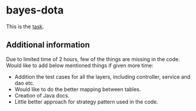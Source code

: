 bayes-dota
==========

This is the [task](TASK.md).

Additional information
----------------------

Due to limited time of 2 hours, few of the things are missing in the code. Would like to add below mentioned things if given more time:

* Addition the test cases for all the layers, including controller, service and dao etc.
* Would like to do the better mapping between tables.
* Creation of Java docs.
* Little better approach for strategy pattern used in the code.
